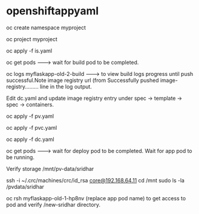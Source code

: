 # openshiftappyaml

oc create namespace myproject

oc project myproject

oc apply -f is.yaml

oc get pods ---> wait for build pod to be completed.

oc logs myflaskapp-old-2-build   ---> to view build logs progress until push successful.Note image registry url (from Successfully pushed image-registry......... line in the log output.

Edit dc.yaml and update image registry entry under spec -> template -> spec -> containers.

oc apply -f pv.yaml

oc apply -f pvc.yaml

oc apply -f dc.yaml

oc get pods ---> wait for deploy pod to be completed. Wait for app pod to be running.

Verify storage /mnt/pv-data/sridhar

ssh -i ~/.crc/machines/crc/id_rsa core@192.168.64.11
cd /mnt
sudo ls -la /pvdata/sridhar

oc rsh myflaskapp-old-1-hp8nv (replace app pod name) to get access to pod and verify /new-sridhar directory.

